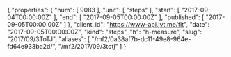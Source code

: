 {
  "properties": {
    "num": [
      9083
    ],
    "unit": [
      "steps"
    ],
    "start": [
      "2017-09-04T00:00:00Z"
    ],
    "end": [
      "2017-09-05T00:00:00Z"
    ],
    "published": [
      "2017-09-05T00:00:00Z"
    ]
  },
  "client_id": "https://www-api.jvt.me/fit",
  "date": "2017-09-05T00:00:00Z",
  "kind": "steps",
  "h": "h-measure",
  "slug": "2017/09/3ToTJ",
  "aliases": [
    "/mf2/0a38af7b-dc11-49e8-964e-fd64e933ba2d/",
    "/mf2/2017/09/3totj"
  ]
}
